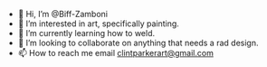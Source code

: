 - 👋 Hi, I’m @Biff-Zamboni
- 👀 I’m interested in art, specifically painting. 
- 🌱 I’m currently learning how to weld.
- 💞️ I’m looking to collaborate on anything that needs a rad design. 
- 📫 How to reach me email clintparkerart@gmail.com 

<!---
Biff-Zamboni/Biff-Zamboni is a ✨ special ✨ repository because its `README.md` (this file) appears on your GitHub profile.
You can click the Preview link to take a look at your changes.
--->
